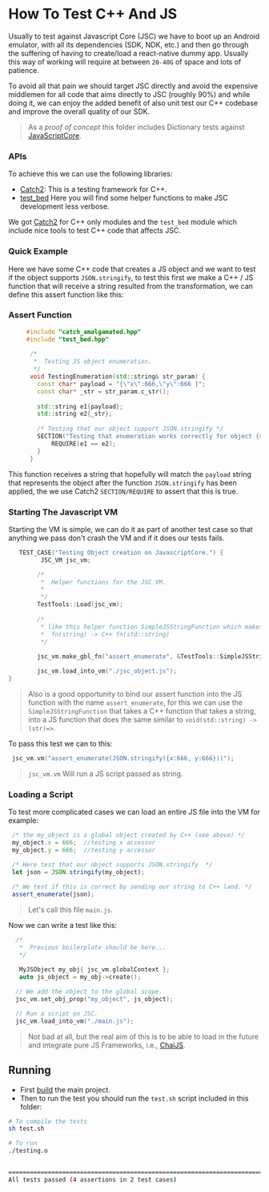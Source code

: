 # How To Test C++ And JS

Usually to test against Javascript Core (JSC) we have to boot up an Android emulator, with all its dependencies (SDK, NDK, etc.) and then
go through the suffering of having to create/load a react-native dummy app. Usually this way of working will require at between `20-40G` of space and lots of patience.

To avoid all that pain we should target JSC directly and avoid the expensive middlemen for all code that aims directly to JSC (roughly 90%) and while 
doing it, we can enjoy the added benefit of also unit test our C++ codebase and improve the overall quality of our SDK. 

>As a *proof of concept* this folder includes Dictionary tests against [JavaScriptCore](https://developer.apple.com/documentation/javascriptcore).

### APIs

To achieve this we can use the following libraries:  

* [Catch2](https://github.com/catchorg/Catch2): This is a testing framework for C++.
* [test_bed](https://github.com/realm/realm-js/blob/5264c05d090e6158b33b5bda7e77b2a32c017e5d/src/test/test_bed.hpp)  Here you will find some helper functions to make JSC development less verbose.

We got [Catch2](https://github.com/catchorg/Catch2) for C++ only modules and the `test_bed` module which include nice tools to test C++ code that affects JSC.

### Quick Example

Here we have some C++ code that creates a JS object and we want to test if the object supports ``JSON.stringify``, 
to test this first we make a C++ / JS function that will receive a string resulted from the transformation, 
we can define this assert function like this:


### Assert Function

```cpp
     #include "catch_amalgamated.hpp"
     #include "test_bed.hpp"
     
      /* 
       *  Testing JS object enumeration.
       */
      void TestingEnumeration(std::string& str_param) {
        const char* payload = "{\"x\":666,\"y\":666 }";
        const char* _str = str_param.c_str();
    
        std::string e1{payload};
        std::string e2{_str};
    
        /* Testing that our object support JSON.stringify */
        SECTION("Testing that enumeration works correctly for object {x, y}") {
            REQUIRE(e1 == e2);
        }
      }
  ```

This function receives a string that hopefully will match the `payload` string that represents the object after 
the function `JSON.stringify` has been applied, the we use Catch2 `SECTION/REQUIRE` to assert that this is true. 


### Starting The Javascript VM 

Starting the VM is simple, we can do it as part of another test case so that anything we pass don't crash the VM and if 
it does our tests fails. 


```cpp
   TEST_CASE("Testing Object creation on JavascriptCore.") {
         JSC_VM jsc_vm;

        /*
         *  Helper functions for the JSC VM.
         *
         */
        TestTools::Load(jsc_vm);
        
        /*
         * like this helper function SimpleJSStringFunction which makes: 
         *  fn(string) -> C++ fn(std::string)
         */
   
        jsc_vm.make_gbl_fn("assert_enumerate", &TestTools::SimpleJSStringFunction<TestingEnumeration>);

        jsc_vm.load_into_vm("./jsc_object.js"); 
}
```
> Also is a good opportunity to bind our assert function into the JS function with the name ``assert_enumerate``, for
> this we can use the `SimpleJSStringFunction` that takes a C++ function that takes a string, into a 
> JS function that does the same similar to ``void(std::string) -> (str)=>``.

To pass this test we can to this: 

```c++
 jsc_vm.vm("assert_enumerate(JSON.stringify({x:666, y:666}))");
````
> `jsc_vm.vm` Will run a JS script passed as string.  

### Loading a Script

To test more complicated cases we can load an entire JS file into the VM for example:

   ```js
    /* the my_object is a global object created by C++ (see above) */
    my_object.x = 666;  //testing x accessor
    my_object.y = 666;  //testing y accessor

    /* Here test that our object supports JSON.stringify  */
    let json = JSON.stringify(my_object);
    
    /* We test if this is correct by sending our string to C++ land. */
    assert_enumerate(json);
   ```  
> Let's call this file `main.js`.

Now we can write a test like this:

```cpp
  /*
   *  Previous boilerplate should be here...
   */

   MyJSObject my_obj{ jsc_vm.globalContext }; 
   auto js_object = my_obj->create();
        
  // We add the object to the global scope. 
  jsc_vm.set_obj_prop("my_object", js_object);

  // Run a script on JSC. 
  jsc_vm.load_into_vm("./main.js");
```
> Not bad at all, but the real aim of this is to be able to load in the future and integrate pure JS Frameworks, i.e., 
> [ChaiJS](https://www.chaijs.com/).

## Running

* First [build](https://github.com/realm/realm-js/blob/develop/contrib/how-to-build.md) the main project.
* Then to run the test you should run the ``test.sh`` script included in this folder:

```sh
# To compile the tests
sh test.sh

# To run 
./testing.o


===============================================================================
All tests passed (4 assertions in 2 test cases)
```
